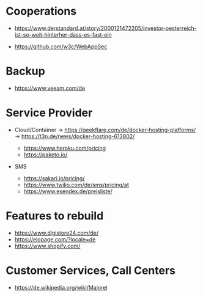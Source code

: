 # Cooperations

- https://www.derstandard.at/story/2000121472205/investor-oesterreich-ist-so-weit-hinterher-dass-es-fast-ein

- https://github.com/w3c/WebAppSec

# Backup

- https://www.veeam.com/de

# Service Provider

- Cloud/Container 
    -> https://geekflare.com/de/docker-hosting-platforms/
    -> https://t3n.de/news/docker-hosting-613802/
    - https://www.heroku.com/pricing
    - https://paketo.io/

- SMS
    - https://sakari.io/pricing/
    - https://www.twilio.com/de/sms/pricing/at
    - https://www.esendex.de/preisliste/

# Features to rebuild

- https://www.digistore24.com/de/
- https://elopage.com/?locale=de
- https://www.shopify.com/

# Customer Services, Call Centers

- https://de.wikipedia.org/wiki/Majorel
